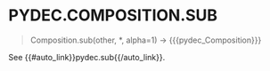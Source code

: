 # PYDEC.COMPOSITION.SUB
> Composition.sub(other, *, alpha=1) →  {{{pydec_Composition}}}

See {{#auto_link}}pydec.sub{{/auto_link}}.